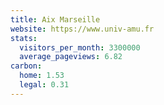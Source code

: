 ```yaml
---
title: Aix Marseille
website: https://www.univ-amu.fr
stats:
  visitors_per_month: 3300000
  average_pageviews: 6.82
carbon:
  home: 1.53
  legal: 0.31
---
```

